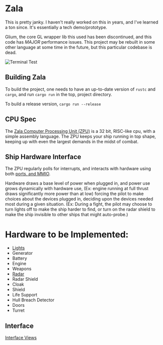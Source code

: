 # Zala

This is pretty janky. I haven't really worked on this in years, and I've
learned a ton since. It's essentially a tech demo/prototype.

Glium, the core GL wrapper lib this used has been discontinued,
and this code has *MAJOR* performance issues. This project may be rebuilt in some other language
at some time in the future, but this particular codebase is dead.

![Terminal Test](docs/term_test.gif)

## Building Zala

To build the project, one needs to have an up-to-date version of `rustc` and `cargo`,
and run `cargo run` in the top, project directory.

To build a release version, `cargo run --release`

## CPU Spec

The [Zala Computer Processing Unit (ZPU)](zpu/README.md) is a 32 bit, RISC-like cpu, with a simple assembly language.
The ZPU keeps your ship running in top shape, keeping up with even the largest demands in the midst of combat.

## Ship Hardware Interface

The ZPU regularly polls for interrupts, and interacts with hardware using both [ports, and MMIO](docs/hw_interface.md).

Hardware draws a base level of power when plugged in, and power use grows dynamically with hardware use, (Ex: engine running at full thrust draws significantly more power than at low)
forcing the pilot to make choices about the devices plugged in, deciding upon the devices needed most during a given situation.
(Ex: During a fight, the pilot may choose to turn lights off to make the ship harder to find,
or turn on the radar shield to make the ship invisible to other ships that might auto-probe.)

Hardware to be Implemented:
==========================
* [Lights](docs/light.md)
* Generator
* Battery
* Engine
* Weapons
* [Radar](docs/radar.md)
* Radar Shield
* Cloak
* Shield
* Life Support
* Hull Breach Detector
* Doors
* Turret

## Interface

[Interface Views](docs/gameplay.md)
